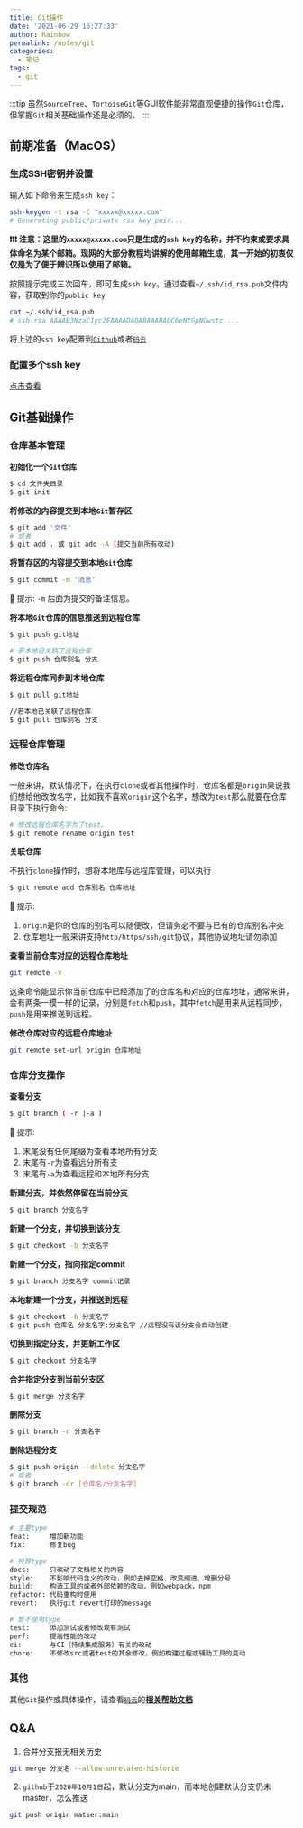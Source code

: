 ```yaml
---
title: Git操作
date: '2021-06-29 16:27:33'
author: Rainbow
permalink: /notes/git
categories:
  - 笔记
tags:
  - git
---
```


:::tip
虽然`SourceTree`、`TortoiseGit`等GUI软件能非常直观便捷的操作`Git`仓库，但掌握`Git`相关基础操作还是必须的。
:::

## 前期准备（MacOS）
### 生成SSH密钥并设置
输入如下命令来生成`ssh key`：
```bash
ssh-keygen -t rsa -C "xxxxx@xxxxx.com"  
# Generating public/private rsa key pair...
```
**❗️❗️❗️ 注意：这里的`xxxxx@xxxxx.com`只是生成的`ssh key`的名称，并不约束或要求具体命名为某个邮箱。现网的大部分教程均讲解的使用邮箱生成，其一开始的初衷仅仅是为了便于辨识所以使用了邮箱。**

按照提示完成三次回车，即可生成`ssh key`。通过查看`~/.ssh/id_rsa.pub`文件内容，获取到你的`public key`
```bash
cat ~/.ssh/id_rsa.pub
# ssh-rsa AAAAB3NzaC1yc2EAAAADAQABAAABAQC6eNtGpNGwstc....
```
将上述的`ssh key`配置到[`Github`](https://github.com/)或者[`码云`](https://gitee.com/)

### 配置多个ssh key
[点击查看](https://gitee.com/help/articles/4229#article-header0)



## Git基础操作
### 仓库基本管理

**初始化一个`Git`仓库**

```bash
$ cd 文件夹目录
$ git init
```

**将修改的内容提交到本地`Git`暂存区**

```bash
$ git add '文件'
# 或者
$ git add . 或 git add -A (提交当前所有改动)
```

**将暂存区的内容提交到本地`Git`仓库**

```bash
$ git commit -m '消息'
```

:pushpin: 提示: `-m` 后面为提交的备注信息。

**将本地`Git`仓库的信息推送到远程仓库**

```bash
$ git push git地址

# 若本地已关联了远程仓库
$ git push 仓库别名 分支
```

**将远程仓库同步到本地仓库**

```bash
$ git pull git地址

//若本地已关联了远程仓库
$ git pull 仓库别名 分支
```
### 远程仓库管理

**修改仓库名**

一般来讲，默认情况下，在执行`clone`或者其他操作时，仓库名都是`origin`果说我们想给他改改名字，比如我不喜欢`origin`这个名字，想改为`test`那么就要在仓库目录下执行命令:

```bash
# 修改远程仓库名字为了test。
$ git remote rename origin test
```


**关联仓库**

不执行`clone`操作时，想将本地库与远程库管理，可以执行

```bash
$ git remote add 仓库别名 仓库地址
```
:pushpin: 提示: 

1. `origin`是你的仓库的别名可以随便改，但请务必不要与已有的仓库别名冲突 
2. 仓库地址一般来讲支持`http/https/ssh/git`协议，其他协议地址请勿添加

**查看当前仓库对应的远程仓库地址**

```bash
git remote -v
```

这条命令能显示你当前仓库中已经添加了的仓库名和对应的仓库地址，通常来讲，会有两条一模一样的记录，分别是`fetch`和`push`，其中`fetch`是用来从远程同步，`push`是用来推送到远程。

**修改仓库对应的远程仓库地址**

```bash
git remote set-url origin 仓库地址
```

### 仓库分支操作

**查看分支**

```bash
$ git branch ( -r |-a )

```

:pushpin: 提示: 

1. 末尾没有任何尾缀为查看本地所有分支
2. 末尾有`-r`为查看远分所有支
3. 末尾有`-a`为查看远程和本地所有分支

**新建分支，并依然停留在当前分支**

```bash
$ git branch 分支名字
```

**新建一个分支，并切换到该分支**

```bash
$ git checkout -b 分支名字
```

**新建一个分支，指向指定commit**

```bash
$ git branch 分支名字 commit记录
```

**本地新建一个分支，并推送到远程**

```bash
$ git checkout -b 分支名字 
$ git push 仓库名 分支名字:分支名字 //远程没有该分支会自动创建
```

**切换到指定分支，并更新工作区**

```bash
$ git checkout 分支名字
```

**合并指定分支到当前分支区**

```bash
$ git merge 分支名字
```

**删除分支**

```bash
$ git branch -d 分支名字
```
**删除远程分支**

```bash
$ git push origin --delete 分支名字
# 或者
$ git branch -dr [仓库名/分支名字]
```
### 提交规范
``` bash
# 主要type
feat:     增加新功能
fix:      修复bug

# 特殊type
docs:     只改动了文档相关的内容
style:    不影响代码含义的改动，例如去掉空格、改变缩进、增删分号
build:    构造工具的或者外部依赖的改动，例如webpack，npm
refactor: 代码重构时使用
revert:   执行git revert打印的message

# 暂不使用type
test:     添加测试或者修改现有测试
perf:     提高性能的改动
ci:       与CI（持续集成服务）有关的改动
chore:    不修改src或者test的其余修改，例如构建过程或辅助工具的变动

```

### 其他
其他`Git`操作或具体操作，请查看[`码云`](https://gitee.com)的[**相关帮助文档**](https://gitee.com/all-about-git)



## Q&A
1. 合并分支报无相关历史
```bash
git merge 分支名 --allow-unrelated-historie
```
2. `github`于`2020年10月1日`起，默认分支为main，而本地创建默认分支仍未master，怎么推送
```bash
git push origin matser:main
```